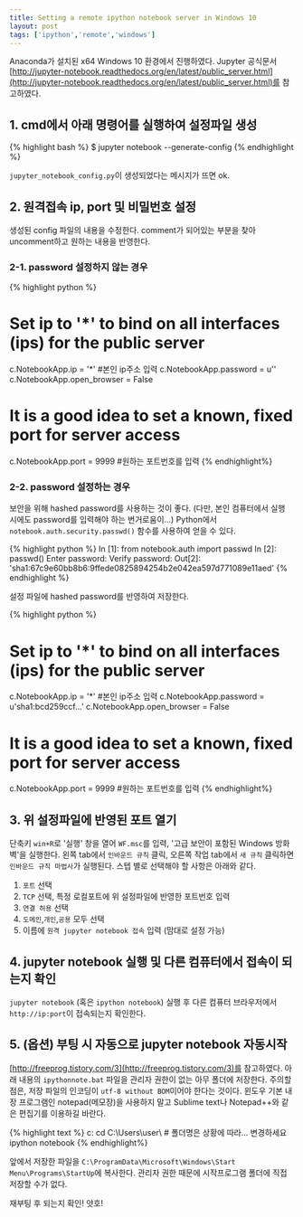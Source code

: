 ```yaml
---
title: Setting a remote ipython notebook server in Windows 10
layout: post
tags: ['ipython','remote','windows']
---
```


Anaconda가 설치된 x64 Windows 10 환경에서 진행하였다. Jupyter 공식문서 [http://jupyter-notebook.readthedocs.org/en/latest/public_server.html](http://jupyter-notebook.readthedocs.org/en/latest/public_server.html)를 참고하였다.

## 1. cmd에서 아래 명령어를 실행하여 설정파일 생성

{% highlight bash %}
$ jupyter notebook --generate-config
{% endhighlight %}

`jupyter_notebook_config.py`이 생성되었다는 메시지가 뜨면 ok.

## 2. 원격접속 ip, port 및 비밀번호 설정

생성된 config 파일의 내용을 수정한다. comment가 되어있는 부분을 찾아 uncomment하고 원하는 내용을 반영한다.

### 2-1. password 설정하지 않는 경우

{% highlight python %}
# Set ip to '*' to bind on all interfaces (ips) for the public server
c.NotebookApp.ip = '*' #본인 ip주소 입력
c.NotebookApp.password = u''
c.NotebookApp.open_browser = False

# It is a good idea to set a known, fixed port for server access
c.NotebookApp.port = 9999 #원하는 포트번호를 입력
{% endhighlight%}

### 2-2. password 설정하는 경우

보안을 위해 hashed password를 사용하는 것이 좋다. (다만, 본인 컴퓨터에서 실행 시에도 password를 입력해야 하는 번거로움이...) Python에서 `notebook.auth.security.passwd()` 함수를 사용하여 얻을 수 있다.

{% highlight python %}
In [1]: from notebook.auth import passwd
In [2]: passwd()
Enter password:
Verify password:
Out[2]: 'sha1:67c9e60bb8b6:9ffede0825894254b2e042ea597d771089e11aed'
{% endhighlight %}

설정 파일에 hashed password를 반영하여 저장한다.

{% highlight python %}
# Set ip to '*' to bind on all interfaces (ips) for the public server
c.NotebookApp.ip = '*' #본인 ip주소 입력
c.NotebookApp.password = u'sha1:bcd259ccf...<your hashed password here>'
c.NotebookApp.open_browser = False

# It is a good idea to set a known, fixed port for server access
c.NotebookApp.port = 9999 #원하는 포트번호를 입력
{% endhighlight%}

## 3. 위 설정파일에 반영된 포트 열기

단축키 `win+R`로 '실행' 창을 열어 `WF.msc`를 입력, '고급 보안이 포함된 Windows 방화벽'을 실행한다. 
왼쪽 tab에서 `인바운드 규칙` 클릭, 오른쪽 작업 tab에서 `새 규칙` 클릭하면 `인바운드 규칙 마법사`가 실행된다.
스텝 별로 선택해야 할 사항은 아래와 같다.

1. `포트` 선택
2. `TCP` 선택, 특정 로컬포트에 위 설정파일에 반영한 포트번호 입력
3. `연결 허용` 선택
4. `도메인`,`개인`,`공용` 모두 선택
5. 이름에 `원격 jupyter notebook 접속` 입력 (맘대로 설정 가능)

## 4. jupyter notebook 실행 및 다른 컴퓨터에서 접속이 되는지 확인

`jupyter notebook` (혹은 `ipython notebook`) 실행 후 다른 컴퓨터 브라우저에서 `http://ip:port`이 접속되는지 확인한다.

## 5. (옵션) 부팅 시 자동으로 jupyter notebook 자동시작

[http://freeprog.tistory.com/3](http://freeprog.tistory.com/3)를 참고하였다.
아래 내용의 `ipythonnote.bat` 파일을 관리자 권한이 없는 아무 폴더에 저장한다. 주의할 점은, 저장 파일의 인코딩이 `utf-8 without BOM`이어야 한다는 것이다. 윈도우 기본 내장 프로그램인 notepad(메모장)을 사용하지 말고 Sublime text나 Notepad++와 같은 편집기를 이용하길 바란다.

{% highlight text %}
c:
cd C:\Users\user\          # 폴더명은 상황에 따라... 변경하세요
ipython notebook
{% endhighlight%}

앞에서 저장한 파일을 `C:\ProgramData\Microsoft\Windows\Start Menu\Programs\StartUp`에 복사한다. 관리자 권한 때문에 시작프로그램 폴더에 직접 저장할 수가 없다.

재부팅 후 되는지 확인! 얏호!